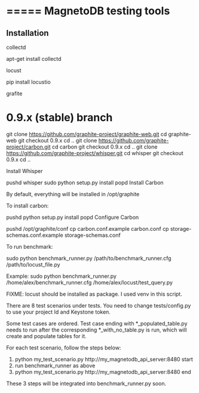 =====
MagnetoDB testing tools
=====
Installation
--------
collectd

apt-get install collectd

locust

pip install locustio

grafite

# 0.9.x (stable) branch
git clone https://github.com/graphite-project/graphite-web.git
cd graphite-web
git checkout 0.9.x
cd ..
git clone https://github.com/graphite-project/carbon.git
cd carbon
git checkout 0.9.x
cd ..
git clone https://github.com/graphite-project/whisper.git
cd whisper
git checkout 0.9.x
cd ..


Install Whisper

pushd whisper
sudo python setup.py install
popd
Install Carbon

By default, everything will be installed in /opt/graphite

To install carbon:

pushd
python setup.py install 
popd
Configure Carbon

pushd /opt/graphite/conf
cp carbon.conf.example carbon.conf
cp storage-schemas.conf.example storage-schemas.conf



To run benchmark:

sudo python benchmark_runner.py /path/to/benchmark_runner.cfg /path/to/locust_file.py

Example:
sudo python benchmark_runner.py /home/alex/benchmark_runner.cfg /home/alex/locust/test_query.py

FIXME:
locust should be installed as package. I used venv in this script.

There are 8 test scenarios under tests. You need to change tests/config.py to use your project Id and Keystone token.

Some test cases are ordered. Test case ending with *_populated_table.py needs to run after the corresponding *_with_no_table.py is run, which will create and populate tables for it.

For each test scenario, follow the steps below:
1. python my_test_scenario.py http://my_magnetodb_api_server:8480 start
2. run benchmark_runner as above
3. python my_test_scenario.py http://my_magnetodb_api_server:8480 end

These 3 steps will be integrated into benchmark_runner.py soon.